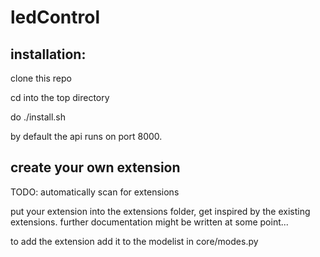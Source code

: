 # ledControl
## installation:
clone this repo

cd into the top directory

do ./install.sh

by default the api runs on port 8000.

## create your own extension
TODO: automatically scan for extensions

put your extension into the extensions folder, get inspired by the existing extensions. further documentation might be written at some point...

to add the extension add it to the modelist in core/modes.py
